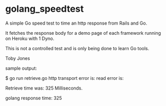 # golang_speedtest

A simple Go speed test to time an http response from Rails and Go.

It fetches the response body for a demo page of each framework running on Heroku with 1 Dyno. 

This is not a controlled test and is only being done to learn Go tools.

Toby Jones


sample output:

$ go run retrieve.go
http transport error is: <nil>
read error is: <nil>
<!DOCTYPE html>
<html>
  <head>
    <title>RailsHku</title>
    <meta name="csrf-param" content="aut

Retrieve time was:  390  Milliseconds.

rails response time:  390
http transport error is: <nil>
read error is: <nil>
<!DOCTYPE html>
<html>
  <head>
    <title>Toby's Golang Demo</title>
 
 <link rel="stylesheet" href

Retrieve time was:  325  Milliseconds.

golang response time:  325
